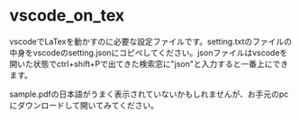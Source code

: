 # vscode_on_tex
vscodeでLaTexを動かすのに必要な設定ファイルです。setting.txtのファイルの中身をvscodeのsetting.jsonにコピペしてください。jsonファイルはvscodeを開いた状態でctrl+shift+Pで出てきた検索窓に"json"と入力すると一番上にできます。

sample.pdfの日本語がうまく表示されていないかもしれませんが、お手元のpcにダウンロードして開いてみてください。
